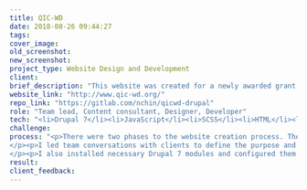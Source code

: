 ```yaml
---
title: QIC-WD
date: 2018-08-26 09:44:27
tags:
cover_image:
old_screenshot:
new_screenshot:
project_type: Website Design and Development
client:
brief_description: "This website was created for a newly awarded grant to be a collaboration platform for chosen public and tribal child welfare agencies. It also serves as an informational resource to state agencies and the public through blog posts, social media, and eventually a catalog of known-working evidence-based strategies to recruit, hire, and retain a competent workforce."  
website_link: "http://www.qic-wd.org/"
repo_link: "https://gitlab.com/nchin/qicwd-drupal"
role: "Team lead, Content consultant, Designer, Developer"
tech: "<li>Drupal 7</li><li>JavaScript</li><li>SCSS</li><li>HTML</li><li>Bootstrap</li>"
challenge:
process: "<p>There were two phases to the website creation process. The client requested that the information about the newly awarded grant be made public immediately through the website. Hence to accommodate the high priority request, I built a static single page website for the announcement while the full-fledge website is being built and eventually rolled out.
</p><p>I led team conversations with clients to define the purpose and audience of the website. I created a subtheme based on the Radix starter theme. On the SCSS end, I utilized the BEMIT methodology to create better reusable class names. I also utilized interpolation mixins for variable font sizes depending on a min and max screen widths to improve font readability especially for larger and wider screens. I also wrote custom function mixins for generating dynamic values based on arguments to create different color shades and colors for links, buttons, and box components based off on theme color variable.
</p><p>I also installed necessary Drupal 7 modules and configured them while setting up various content types and dynamic views to populate the site. I incorporated paragraphs modules to ease content creation and maintenance and for performance purposes.</p><p>Key features</p><ul><li>Created blog</li><li>Used organic groups module to create private pages that can only be viewed by members of the group (e.g., http://www.qic-wd.org/project-sites/nebraska )</li></ul>"
result:
client_feedback:
---
```

